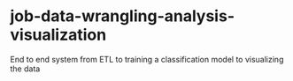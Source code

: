 # job-data-wrangling-analysis-visualization
 End to end system from ETL to training a classification model to visualizing the data
